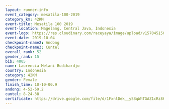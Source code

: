 ```yaml
---
layout: runner-info 
event_category: mesatila-100-2019 
category_km: 42KM 
event-title: Mesatila 100 2019 
event-location: Magelang, Central Java, Indonesia 
event-logo: https://res.cloudinary.com/raceyaya/image/upload/v1570451507/logo/mesastila100_jin7bl.jpg 
event-date: 2019-10-04 
checkpoint-name2: Andong 
checkpoint-name3: Cuntel 
overall_rank: 52
gender_rank: 15
bib: 4005
name: Laurencia Melani Budihardjo
country: Indonesia
category: 42KM
gender: Female
finish_time: 10-10-00.9
andong: 4-52-59.2
cuntel: 8-24-38
certificate: https://drive.google.com/file/d/1FxnlDek__ySBqWhTGAZ1cRz8HcfakHKq/view?usp=sharing
---
```

